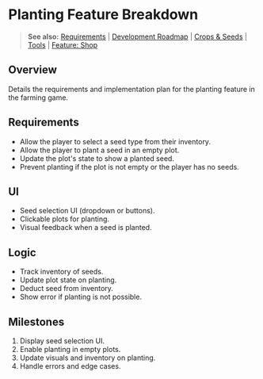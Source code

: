
# Planting Feature Breakdown

> **See also:** [Requirements](requirements.md) | [Development Roadmap](planning.md) | [Crops & Seeds](crops.md) | [Tools](tools.md) | [Feature: Shop](feature-shop.md)

## Overview
Details the requirements and implementation plan for the planting feature in the farming game.

## Requirements
- Allow the player to select a seed type from their inventory.
- Allow the player to plant a seed in an empty plot.
- Update the plot's state to show a planted seed.
- Prevent planting if the plot is not empty or the player has no seeds.

## UI
- Seed selection UI (dropdown or buttons).
- Clickable plots for planting.
- Visual feedback when a seed is planted.

## Logic
- Track inventory of seeds.
- Update plot state on planting.
- Deduct seed from inventory.
- Show error if planting is not possible.

## Milestones
1. Display seed selection UI.
2. Enable planting in empty plots.
3. Update visuals and inventory on planting.
4. Handle errors and edge cases.
